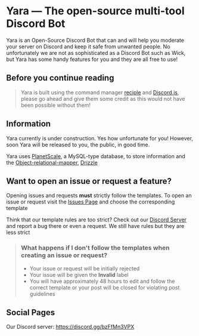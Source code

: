 # Yara — The open-source multi-tool Discord Bot

Yara is an Open-Source Discord Bot that can and will help you moderate your server on Discord and keep it safe from unwanted people. No unfortunately we are not as sophisticated as a Discord Bot such as Wick, but Yara has some handy features for you and they are all free to use!

## Before you continue reading

> Yara is built using the command manager [reciple](https://github.com/thenorthsolution/Reciple) and [Discord.js](https://github.com/discordjs/discord.js), please go ahead and give them some credit as this would not have been possible without them!

## Information

Yara currently is under construction. Yes how unfortunate for you! However, soon Yara will be released to you, the public, in good time.

Yara uses [PlanetScale](https://planetscale.com), a MySQL-type database, to store information and the [Object-relational-mapper](https://en.wikipedia.org/wiki/Object–relational_mapping), [Drizzle](https://orm.drizzle.team)

## Want to open an issue or request a feature?

Opening issues and requests **must** strictly follow the templates. To open an issue or request visit the [Issues Page](https://github.com/PAdventures/Yara/issues/new/choose) and choose the corresponding template

Think that our template rules are too strict? Check out our [Discord Server](https://github.com/PAdventures/Yara/blob/main/README.md#social-pages) and report a bug there or even a request. We still have rules but they are less strict

> ### What happens if I don't follow the templates when creating an issue or request?
>
> - Your issue or request will be initially rejected
> - Your issue will be given the **Invalid** label
> - You will have approximately 48 hours to edit and follow the correct template or your post will be closed for violating post guidelines

## Social Pages

Our Discord server: <https://discord.gg/bzFfMn3VPX>
